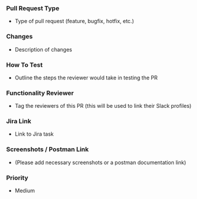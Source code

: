 ### Pull Request Type

- Type of pull request (feature, bugfix, hotfix, etc.)

### Changes

- Description of changes

### How To Test

- Outline the steps the reviewer would take in testing the PR

### Functionality Reviewer

- Tag the reviewers of this PR (this will be used to link their Slack profiles)

### Jira Link

- Link to Jira task

### Screenshots / Postman Link

- (Please add necessary screenshots or a postman documentation link)

### Priority

- Medium